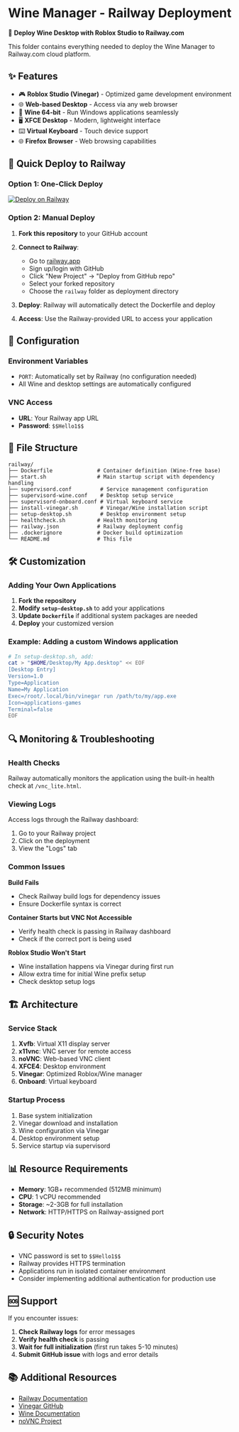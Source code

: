 # Wine Manager - Railway Deployment

🚀 **Deploy Wine Desktop with Roblox Studio to Railway.com**

This folder contains everything needed to deploy the Wine Manager to Railway.com cloud platform.

## ✨ Features

- 🎮 **Roblox Studio (Vinegar)** - Optimized game development environment
- 🌐 **Web-based Desktop** - Access via any web browser
- 🍷 **Wine 64-bit** - Run Windows applications seamlessly
- 🖥️ **XFCE Desktop** - Modern, lightweight interface
- ⌨️ **Virtual Keyboard** - Touch device support
- 🌐 **Firefox Browser** - Web browsing capabilities

## 🚀 Quick Deploy to Railway

### Option 1: One-Click Deploy
[![Deploy on Railway](https://railway.app/button.svg)](https://railway.app)

### Option 2: Manual Deploy

1. **Fork this repository** to your GitHub account

2. **Connect to Railway**:
   - Go to [railway.app](https://railway.app)
   - Sign up/login with GitHub
   - Click "New Project" → "Deploy from GitHub repo"
   - Select your forked repository
   - Choose the `railway` folder as deployment directory

3. **Deploy**: Railway will automatically detect the Dockerfile and deploy

4. **Access**: Use the Railway-provided URL to access your application

## 🔧 Configuration

### Environment Variables
- `PORT`: Automatically set by Railway (no configuration needed)
- All Wine and desktop settings are automatically configured

### VNC Access
- **URL**: Your Railway app URL
- **Password**: `$$Hello1$$`

## 📁 File Structure

```
railway/
├── Dockerfile              # Container definition (Wine-free base)
├── start.sh                # Main startup script with dependency handling
├── supervisord.conf         # Service management configuration
├── supervisord-wine.conf    # Desktop setup service
├── supervisord-onboard.conf # Virtual keyboard service
├── install-vinegar.sh       # Vinegar/Wine installation script
├── setup-desktop.sh         # Desktop environment setup
├── healthcheck.sh          # Health monitoring
├── railway.json            # Railway deployment config
├── .dockerignore           # Docker build optimization
└── README.md               # This file
```

## 🛠️ Customization

### Adding Your Own Applications

1. **Fork the repository**
2. **Modify `setup-desktop.sh`** to add your applications
3. **Update `Dockerfile`** if additional system packages are needed
4. **Deploy** your customized version

### Example: Adding a custom Windows application
```bash
# In setup-desktop.sh, add:
cat > "$HOME/Desktop/My App.desktop" << EOF
[Desktop Entry]
Version=1.0
Type=Application
Name=My Application
Exec=/root/.local/bin/vinegar run /path/to/my/app.exe
Icon=applications-games
Terminal=false
EOF
```

## 🔍 Monitoring & Troubleshooting

### Health Checks
Railway automatically monitors the application using the built-in health check at `/vnc_lite.html`.

### Viewing Logs
Access logs through the Railway dashboard:
1. Go to your Railway project
2. Click on the deployment
3. View the "Logs" tab

### Common Issues

**Build Fails**
- Check Railway build logs for dependency issues
- Ensure Dockerfile syntax is correct

**Container Starts but VNC Not Accessible**
- Verify health check is passing in Railway dashboard
- Check if the correct port is being used

**Roblox Studio Won't Start**
- Wine installation happens via Vinegar during first run
- Allow extra time for initial Wine prefix setup
- Check desktop setup logs

## 🏗️ Architecture

### Service Stack
1. **Xvfb**: Virtual X11 display server
2. **x11vnc**: VNC server for remote access
3. **noVNC**: Web-based VNC client 
4. **XFCE4**: Desktop environment
5. **Vinegar**: Optimized Roblox/Wine manager
6. **Onboard**: Virtual keyboard

### Startup Process
1. Base system initialization
2. Vinegar download and installation
3. Wine configuration via Vinegar
4. Desktop environment setup
5. Service startup via supervisord

## 📊 Resource Requirements

- **Memory**: 1GB+ recommended (512MB minimum)
- **CPU**: 1 vCPU recommended
- **Storage**: ~2-3GB for full installation
- **Network**: HTTP/HTTPS on Railway-assigned port

## 🔒 Security Notes

- VNC password is set to `$$Hello1$$`
- Railway provides HTTPS termination
- Applications run in isolated container environment
- Consider implementing additional authentication for production use

## 🆘 Support

If you encounter issues:

1. **Check Railway logs** for error messages
2. **Verify health check** is passing
3. **Wait for full initialization** (first run takes 5-10 minutes)
4. **Submit GitHub issue** with logs and error details

## 📚 Additional Resources

- [Railway Documentation](https://docs.railway.app/)
- [Vinegar GitHub](https://github.com/vinegarhq/vinegar)
- [Wine Documentation](https://www.winehq.org/documentation)
- [noVNC Project](https://github.com/novnc/noVNC)
